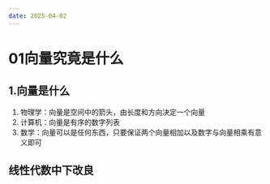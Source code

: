 ```yaml
---
date: 2025-04-02
---
```

# 01向量究竟是什么
## 1.向量是什么
1. 物理学：向量是空间中的箭头，由长度和方向决定一个向量
2. 计算机：向量是有序的数字列表
3. 数学：向量可以是任何东西，只要保证两个向量相加以及数字与向量相乘有意义即可

## 线性代数中下改良

